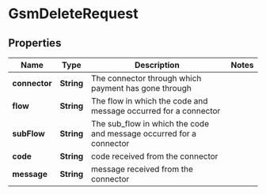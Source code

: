 

# GsmDeleteRequest


## Properties

| Name | Type | Description | Notes |
|------------ | ------------- | ------------- | -------------|
|**connector** | **String** | The connector through which payment has gone through |  |
|**flow** | **String** | The flow in which the code and message occurred for a connector |  |
|**subFlow** | **String** | The sub_flow in which the code and message occurred  for a connector |  |
|**code** | **String** | code received from the connector |  |
|**message** | **String** | message received from the connector |  |



